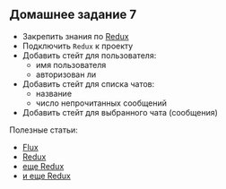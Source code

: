 ## Домашнее задание 7

- Закрепить знания по [Redux](https://redux.js.org/)
- Подключить `Redux` к проекту
- Добавить стейт для пользователя:
  - имя пользователя
  - авторизован ли
- Добавить стейт для списка чатов:
  - название
  - число непрочитанных сообщений
- Добавить стейт для выбранного чата (сообщения)

Полезные статьи:
- [Flux](https://medium.com/russian/%D1%80%D1%83%D0%BA%D0%BE%D0%B2%D0%BE%D0%B4%D1%81%D1%82%D0%B2%D0%BE-%D0%BF%D0%BE-flux-%D0%B2-%D0%BA%D0%B0%D1%80%D1%82%D0%B8%D0%BD%D0%BA%D0%B0%D1%85-d59c03562ea)
- [Redux](https://medium.com/devschacht/redux-step-by-step-e6c42a9b00cd)
- [еще Redux](https://habr.com/company/mailru/blog/303456/)
- [и еще Redux](https://medium.com/russian/a-cartoon-intro-to-redux-e2108896f7e6)
